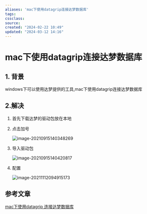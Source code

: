 ```yaml
---
aliases: 'mac下使用datagrip连接达梦数据库'
tags: 
cssclass:
source:
created: "2024-02-22 10:49"
updated: "2024-03-12 14:16"
---
```

# mac下使用datagrip连接达梦数据库

## 1. 背景

windows下可以使用达梦提供的工具,mac下使用datagrip连接达梦数据库

## 2.解决

1. 首先下载达梦的驱动包放在本地
2. 点击加号

   ![image-20210915140348269](https://cdn.jsdelivr.net/gh/MrJackC/PicGoImages/other/202403121416562.png)

3. 导入驱动包

   ![image-20210915140420817](https://cdn.jsdelivr.net/gh/MrJackC/PicGoImages/other/202403121416611.png)

4. 配置

   ![image-20211112094915173](https://cdn.jsdelivr.net/gh/MrJackC/PicGoImages/other/202403121416648.png)

## 参考文章

[mac下使用datagrip 连接达梦数据库](https://blog.csdn.net/yb464855952/article/details/101079668)

